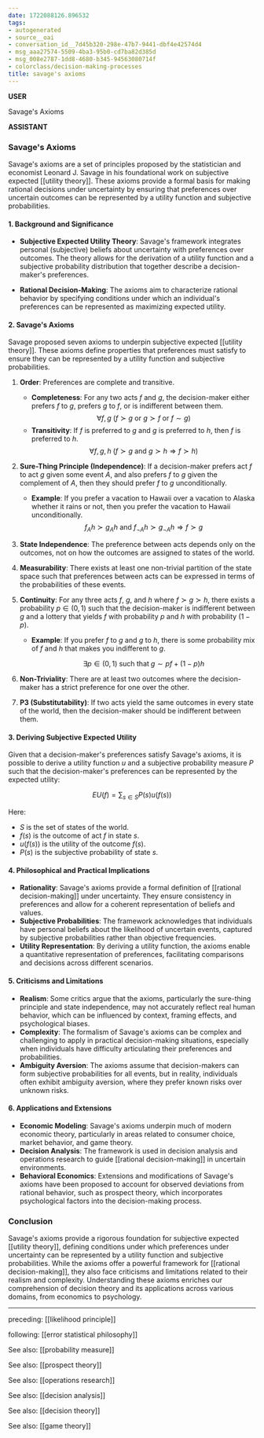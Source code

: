 ```yaml
---
date: 1722088126.896532
tags:
- autogenerated
- source__oai
- conversation_id__7d45b320-298e-47b7-9441-dbf4e42574d4
- msg_aaa27574-5509-4ba3-95b0-cd7ba82d385d
- msg_008e2787-1dd8-4680-b345-94563080714f
- colorclass/decision-making-processes
title: savage's axioms
---
```


**USER**

Savage's Axioms


**ASSISTANT**

### Savage's Axioms

Savage's axioms are a set of principles proposed by the statistician and economist Leonard J. Savage in his foundational work on subjective expected [[utility theory]]. These axioms provide a formal basis for making rational decisions under uncertainty by ensuring that preferences over uncertain outcomes can be represented by a utility function and subjective probabilities.

#### 1. **Background and Significance**

- **Subjective Expected Utility Theory**: Savage's framework integrates personal (subjective) beliefs about uncertainty with preferences over outcomes. The theory allows for the derivation of a utility function and a subjective probability distribution that together describe a decision-maker's preferences.

- **Rational Decision-Making**: The axioms aim to characterize rational behavior by specifying conditions under which an individual's preferences can be represented as maximizing expected utility.

#### 2. **Savage's Axioms**

Savage proposed seven axioms to underpin subjective expected [[utility theory]]. These axioms define properties that preferences must satisfy to ensure they can be represented by a utility function and subjective probabilities.

1. **Order**: Preferences are complete and transitive.
   - **Completeness**: For any two acts $f$ and $g$, the decision-maker either prefers $f$ to $g$, prefers $g$ to $f$, or is indifferent between them.
     $$ \forall f, g \; (f \succ g \text{ or } g \succ f \text{ or } f \sim g) $$
   - **Transitivity**: If $f$ is preferred to $g$ and $g$ is preferred to $h$, then $f$ is preferred to $h$.
     $$ \forall f, g, h \; (f \succ g \text{ and } g \succ h \Rightarrow f \succ h) $$

2. **Sure-Thing Principle (Independence)**: If a decision-maker prefers act $f$ to act $g$ given some event $A$, and also prefers $f$ to $g$ given the complement of $A$, then they should prefer $f$ to $g$ unconditionally.
   - **Example**: If you prefer a vacation to Hawaii over a vacation to Alaska whether it rains or not, then you prefer the vacation to Hawaii unconditionally.
     $$ f_A h \succ g_A h \text{ and } f_{\neg A} h \succ g_{\neg A} h \Rightarrow f \succ g $$

3. **State Independence**: The preference between acts depends only on the outcomes, not on how the outcomes are assigned to states of the world.

4. **Measurability**: There exists at least one non-trivial partition of the state space such that preferences between acts can be expressed in terms of the probabilities of these events.

5. **Continuity**: For any three acts $f$, $g$, and $h$ where $f \succ g \succ h$, there exists a probability $p \in (0, 1)$ such that the decision-maker is indifferent between $g$ and a lottery that yields $f$ with probability $p$ and $h$ with probability $(1-p)$.
   - **Example**: If you prefer $f$ to $g$ and $g$ to $h$, there is some probability mix of $f$ and $h$ that makes you indifferent to $g$.

     $$ \exists p \in (0, 1) \; \text{such that} \; g \sim p f + (1-p) h $$

6. **Non-Triviality**: There are at least two outcomes where the decision-maker has a strict preference for one over the other.

7. **P3 (Substitutability)**: If two acts yield the same outcomes in every state of the world, then the decision-maker should be indifferent between them.

#### 3. **Deriving Subjective Expected Utility**

Given that a decision-maker's preferences satisfy Savage's axioms, it is possible to derive a utility function $u$ and a subjective probability measure $P$ such that the decision-maker's preferences can be represented by the expected utility:

$$ EU(f) = \sum_{s \in S} P(s) u(f(s)) $$

Here:
- $S$ is the set of states of the world.
- $f(s)$ is the outcome of act $f$ in state $s$.
- $u(f(s))$ is the utility of the outcome $f(s)$.
- $P(s)$ is the subjective probability of state $s$.

#### 4. **Philosophical and Practical Implications**

- **Rationality**: Savage's axioms provide a formal definition of [[rational decision-making]] under uncertainty. They ensure consistency in preferences and allow for a coherent representation of beliefs and values.
- **Subjective Probabilities**: The framework acknowledges that individuals have personal beliefs about the likelihood of uncertain events, captured by subjective probabilities rather than objective frequencies.
- **Utility Representation**: By deriving a utility function, the axioms enable a quantitative representation of preferences, facilitating comparisons and decisions across different scenarios.

#### 5. **Criticisms and Limitations**

- **Realism**: Some critics argue that the axioms, particularly the sure-thing principle and state independence, may not accurately reflect real human behavior, which can be influenced by context, framing effects, and psychological biases.
- **Complexity**: The formalism of Savage's axioms can be complex and challenging to apply in practical decision-making situations, especially when individuals have difficulty articulating their preferences and probabilities.
- **Ambiguity Aversion**: The axioms assume that decision-makers can form subjective probabilities for all events, but in reality, individuals often exhibit ambiguity aversion, where they prefer known risks over unknown risks.

#### 6. **Applications and Extensions**

- **Economic Modeling**: Savage's axioms underpin much of modern economic theory, particularly in areas related to consumer choice, market behavior, and game theory.
- **Decision Analysis**: The framework is used in decision analysis and operations research to guide [[rational decision-making]] in uncertain environments.
- **Behavioral Economics**: Extensions and modifications of Savage's axioms have been proposed to account for observed deviations from rational behavior, such as prospect theory, which incorporates psychological factors into the decision-making process.

### Conclusion

Savage's axioms provide a rigorous foundation for subjective expected [[utility theory]], defining conditions under which preferences under uncertainty can be represented by a utility function and subjective probabilities. While the axioms offer a powerful framework for [[rational decision-making]], they also face criticisms and limitations related to their realism and complexity. Understanding these axioms enriches our comprehension of decision theory and its applications across various domains, from economics to psychology.


---

preceding: [[likelihood principle]]  


following: [[error statistical philosophy]]

See also: [[probability measure]]


See also: [[prospect theory]]


See also: [[operations research]]


See also: [[decision analysis]]


See also: [[decision theory]]


See also: [[game theory]]